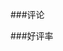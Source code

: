 ###评论
<!-- https://review.suning.com/ajax/getClusterReviewImages/general-30156909-000000000615436239-0000000000-1-10-imgReviewList.htm?callback=imgReviewList 
-->
###好评率
<!-- https://review.suning.com/ajax/getClusterReview_labels/general-30156909-000000000615436239-0000000000-----commodityrLabels.htm?callback=commodityrLabels&_=1544435344790
 -->